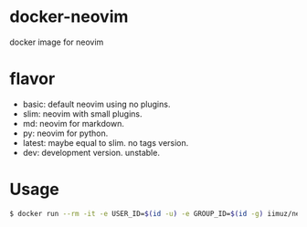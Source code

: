 # docker-neovim

docker image for neovim

# flavor

* basic: default neovim using no plugins.
* slim: neovim with small plugins.
* md: neovim for markdown.
* py: neovim for python.
* latest: maybe equal to slim. no tags version.
* dev: development version. unstable.

# Usage

```sh
$ docker run --rm -it -e USER_ID=$(id -u) -e GROUP_ID=$(id -g) iimuz/neovim:latest
```
